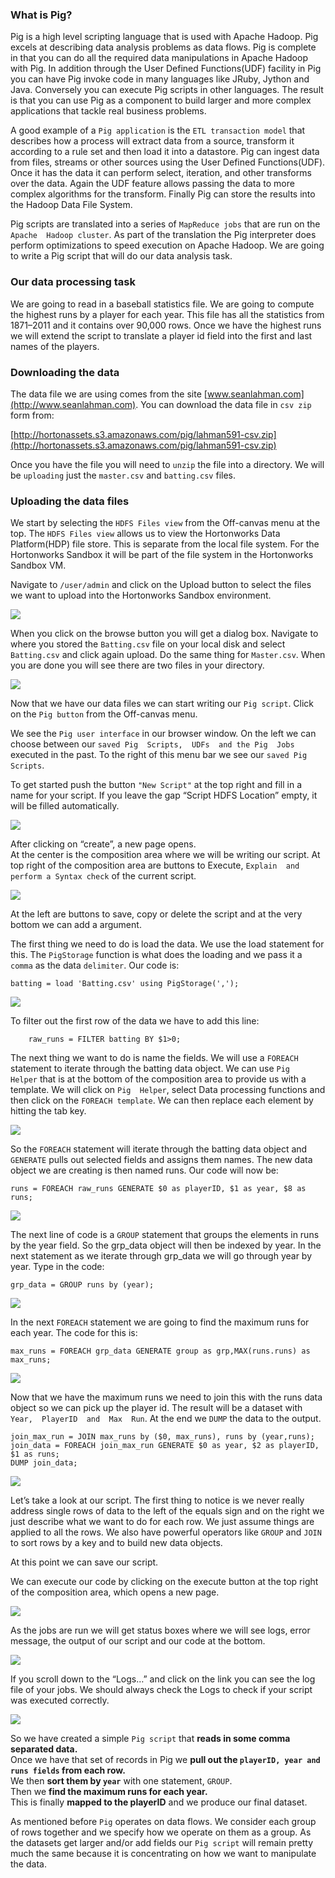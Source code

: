 
### [](#what-is-pig)What is Pig?

Pig is a high level scripting language that is used with Apache Hadoop. Pig excels at describing data analysis problems as data flows. Pig is complete in that you can do all the required data manipulations in Apache Hadoop with Pig. In addition through the User Defined Functions(UDF) facility in Pig you can have Pig invoke code in many languages like JRuby, Jython and Java. Conversely you can execute Pig scripts in other languages. The result is that you can use Pig as a component to build larger and more complex applications that tackle real business problems.

A good example of a `Pig application` is the `ETL transaction model` that describes how a process will extract data from a source, transform it according to a rule set and then load it into a datastore. Pig can ingest data from files, streams or other sources using the User Defined Functions(UDF). Once it has the data it can perform select, iteration, and other transforms over the data. Again the UDF feature allows passing the data to more complex algorithms for the transform. Finally Pig can store the results into the Hadoop Data File System.

Pig scripts are translated into a series of `MapReduce jobs` that are run on the `Apache  Hadoop cluster`. As part of the translation the Pig interpreter does perform optimizations to speed execution on Apache Hadoop. We are going to write a Pig script that will do our data analysis task.

### [](#our-data-processing-task)Our data processing task

We are going to read in a baseball statistics file. We are going to compute the highest runs by a player for each year. This file has all the statistics from 1871–2011 and it contains over 90,000 rows. Once we have the highest runs we will extend the script to translate a player id field into the first and last names of the players.

### [](#downloading-the-data)Downloading the data

The data file we are using comes from the site [www.seanlahman.com](http://www.seanlahman.com). You can download the data file in `csv zip` form from:

[http://hortonassets.s3.amazonaws.com/pig/lahman591-csv.zip](http://hortonassets.s3.amazonaws.com/pig/lahman591-csv.zip)

Once you have the file you will need to `unzip` the file into a directory. We will be `uploading` just the `master.csv` and `batting.csv` files.

### [](#uploading-the-data-files)Uploading the data files

We start by selecting the `HDFS Files view` from the Off-canvas menu at the top. The `HDFS Files view` allows us to view the Hortonworks Data Platform(HDP) file store. This is separate from the local file system. For the Hortonworks Sandbox it will be part of the file system in the Hortonworks Sandbox VM.

Navigate to `/user/admin` and click on the Upload button to select the files we want to upload into the Hortonworks Sandbox environment.

![](/assetshow-to-process-data-with-apache-pig/68747470733a2f2f7797772e676f6f676c6564726976652e636f6d2f686f73742f30427a686c4f79776e4f707138574845314f486c434e31684e556c453f7261773d74727565.png?dl=1)

When you click on the browse button you will get a dialog box. Navigate to where you stored the `Batting.csv` file on your local disk and select `Batting.csv` and click again upload. Do the same thing for `Master.csv`. When you are done you will see there are two files in your directory.

![](/assetshow-to-process-data-with-apache-pig/68747470733a2f2f77754772e676f6f676c6564726976652e636f6d2f686f73742f30427a686c4f79776e4f707138543142565a6d6f775a79303152456b3f7261773d74727565.png?dl=1)

Now that we have our data files we can start writing our `Pig script`. Click on the `Pig button` from the Off-canvas menu.

We see the `Pig user interface` in our browser window. On the left we can choose between our `saved Pig  Scripts,  UDFs  and the Pig  Jobs` executed in the past. To the right of this menu bar we see our `saved Pig  Scripts`.

To get started push the button `"New Script"` at the top right and fill in a name for your script. If you leave the gap “Script HDFS Location” empty, it will be filled automatically.

![](/assetshow-to-process-data-with-apache-pig/68747470733a2f2f7777772e676f6f676c6564726976652e636f6d2f686f73742f30427a686c4f79776e4f707138576b4e61524778364d46394d616e633f7261773d74727565.png?dl=1)

After clicking on “create”, a new page opens.  
At the center is the composition area where we will be writing our script. At top right of the composition area are buttons to Execute, `Explain  and perform a Syntax check` of the current script.

![](/assetshow-to-process-data-with-apache-pig/68747470733a2f2f7777772e676f6f676c6564726976652e636f6d2f686f73742f30427a686c4f79776e4f707138626e704c5a476c32516b564463584d3f7261773d74727565.png?dl=1)

At the left are buttons to save, copy or delete the script and at the very bottom we can add a argument.

The first thing we need to do is load the data. We use the load statement for this. The `PigStorage` function is what does the loading and we pass it a `comma` as the data `delimiter`. Our code is:

    batting = load 'Batting.csv' using PigStorage(',');

![](/assetshow-to-process-data-with-apache-pig/68747470733a2f2f7777772e676f6f676c6564726976652e636f6d2f686f73742f30427a686c4f79776e4f70713853566c4a636a56525644427a616e4d3f7261773d74727565.png?dl=1)

To filter out the first row of the data we have to add this line:

        raw_runs = FILTER batting BY $1>0;

The next thing we want to do is name the fields. We will use a `FOREACH` statement to iterate through the batting data object. We can use `Pig  Helper` that is at the bottom of the composition area to provide us with a template. We will click on `Pig  Helper`, select Data processing functions and then click on the `FOREACH template`. We can then replace each element by hitting the tab key.

![](/assetshow-to-process-data-with-apache-pig/68747470733a2f2f7777772e676f6f676c6564726976652e636f6d2f686f73742f30427a686c4f79776e4f7071384f446c5763554a5251307451596b453f7261773d74727565.png?dl=1)

So the `FOREACH` statement will iterate through the batting data object and `GENERATE` pulls out selected fields and assigns them names. The new data object we are creating is then named runs. Our code will now be:

    runs = FOREACH raw_runs GENERATE $0 as playerID, $1 as year, $8 as runs;

![](/assetshow-to-process-data-with-apache-pig/68747470733a2f2f7777772e676f6f676c6564726976652e636f6d2f686f73742f30427a686c4f79776e4f707138634752365958467964334a4b526a413f7261773d74727565.png?dl=1)

The next line of code is a `GROUP` statement that groups the elements in runs by the year field. So the grp_data object will then be indexed by year. In the next statement as we iterate through grp_data we will go through year by year. Type in the code:

    grp_data = GROUP runs by (year);

![](/assetshow-to-process-data-with-apache-pig/68747470733a2f2f7777772e676f6f676c6564726976652e636f6d2f686f73742f30427a686c4f79776e4f70713861316847535764714c545a506144513f7261773d74727565.png?dl=1)

In the next `FOREACH` statement we are going to find the maximum runs for each year. The code for this is:

    max_runs = FOREACH grp_data GENERATE group as grp,MAX(runs.runs) as max_runs;

![](/assetshow-to-process-data-with-apache-pig/68747470733a2f2f7777772e676f6f676c6564726976652e636f6d2f686f73742f30427a686c4f79776e4f70713854334e7154305a6b64475a585958633f7261773d74727565.png?dl=1)

Now that we have the maximum runs we need to join this with the runs data object so we can pick up the player id. The result will be a dataset with `Year,  PlayerID  and  Max  Run`. At the end we `DUMP` the data to the output.

    join_max_run = JOIN max_runs by ($0, max_runs), runs by (year,runs);  
    join_data = FOREACH join_max_run GENERATE $0 as year, $2 as playerID, $1 as runs;  
    DUMP join_data;

![](/assetshow-to-process-data-with-apache-pig/68747470733a2f2f7777772e676f6f676c6564726976652e636f6d2f686f73742f30427a686c4f79776e4f70713862564e57546b78344e6c67775454413f7261773d74727565.png?dl=1)

Let’s take a look at our script. The first thing to notice is we never really address single rows of data to the left of the equals sign and on the right we just describe what we want to do for each row. We just assume things are applied to all the rows. We also have powerful operators like `GROUP` and `JOIN` to sort rows by a key and to build new data objects.

At this point we can save our script.

We can execute our code by clicking on the execute button at the top right of the composition area, which opens a new page.

![](/assetshow-to-process-data-with-apache-pig/68747470733a2f2f7777772e676f6f676c6564726976652e636f6d2f686f73742f30427a686c4f79776e4f7071384e6e68574c57785756464a36596e4d3f7261773d74727565.png?dl=1)

As the jobs are run we will get status boxes where we will see logs, error message, the output of our script and our code at the bottom.

![](/assetshow-to-process-data-with-apache-pig/68747470733a2f2f7777772e676f6f676c6564726976652e636f6d2f686f73742f30427a686c4f79776e4f70713853486854636a6c556548517a576e4d3f7261773d74727565.png?dl=1)

If you scroll down to the “Logs…” and click on the link you can see the log file of your jobs. We should always check the Logs to check if your script was executed correctly.

![](/assetshow-to-process-data-with-apache-pig/68747470733a2f2f7777772e676f6f676c6564726976652e636f6d2f686f73742f30427a686c4f79776e4f70713854466c506230314d574735445a6d4d3f7261773d74727565.png?dl=1)

So we have created a simple `Pig script` that **reads in some comma separated data.**  
Once we have that set of records in Pig we **pull out the `playerID, year and runs fields` from each row.**  
We then **sort them by `year`** with one statement, `GROUP`.  
Then we **find the maximum runs for each year.**  
This is finally **mapped to the playerID** and we produce our final dataset.

As mentioned before `Pig` operates on data flows. We consider each group of rows together and we specify how we operate on them as a group. As the datasets get larger and/or add fields our `Pig script` will remain pretty much the same because it is concentrating on how we want to manipulate the data.  